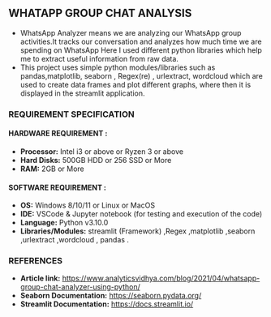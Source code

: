 ## WHATAPP GROUP CHAT ANALYSIS 
- WhatsApp Analyzer means we are analyzing our WhatsApp group activities.It tracks our conversation and analyzes how much time we are spending on WhatsApp
Here I used different python libraries which help me to extract useful information from raw data.
- This project uses simple python modules/libraries such as pandas,matplotlib, seaborn , Regex(re) , urlextract, wordcloud which are used to create data frames and plot different graphs, where then it is displayed in the streamlit application.


### REQUIREMENT SPECIFICATION 
#### HARDWARE REQUIREMENT :
- **Processor:** Intel i3 or above or Ryzen 3 or above
- **Hard Disks:** 500GB HDD or 256 SSD or More
- **RAM:** 2GB or More

#### SOFTWARE REQUIREMENT :
- **OS:** Windows 8/10/11 or Linux or MacOS
- **IDE:** VSCode & Jupyter notebook (for testing and execution of the code)
- **Language:** Python v3.10.0 
- **Libraries/Modules:** streamlit (Framework) ,Regex ,matplotlib ,seaborn ,urlextract ,wordcloud , pandas .

### REFERENCES 
- **Article link:** https://www.analyticsvidhya.com/blog/2021/04/whatsapp-group-chat-analyzer-using-python/
- **Seaborn Documentation:** https://seaborn.pydata.org/
- **Streamlit Documentation:** https://docs.streamlit.io/
